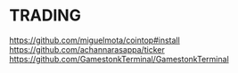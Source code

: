 # TRADING


https://github.com/miguelmota/cointop#install
https://github.com/achannarasappa/ticker
https://github.com/GamestonkTerminal/GamestonkTerminal

